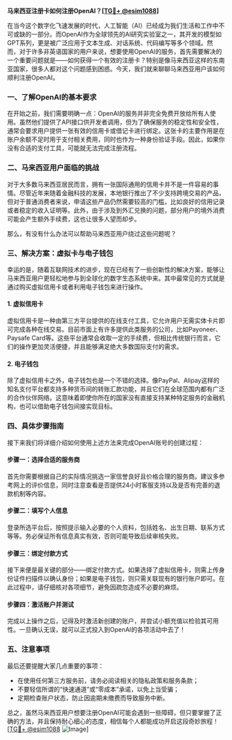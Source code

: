 **马来西亚注册卡如何注册OpenAI？[[TG💪+ @esim1088](https://t.me/s/esim1088)]**

在当今这个数字化飞速发展的时代，人工智能（AI）已经成为我们生活和工作中不可或缺的一部分。而OpenAI作为全球领先的AI研究实验室之一，其开发的模型如GPT系列，更是被广泛应用于文本生成、对话系统、代码编写等多个领域。然而，对于许多非英语国家的用户来说，想要使用OpenAI的服务，首先需要解决的一个重要问题就是——如何获得一个有效的注册卡？特别是像马来西亚这样的东南亚国家，很多人都对这个问题感到困惑。今天，我们就来聊聊马来西亚用户该如何顺利注册OpenAI。

### 一、了解OpenAI的基本要求

在开始之前，我们需要明确一点：OpenAI的服务并非完全免费开放给所有人使用。虽然他们提供了API接口供开发者调用，但为了确保服务的稳定性和安全性，通常会要求用户提供一张有效的信用卡或借记卡进行绑定。这张卡的主要作用是在账户余额不足时用于支付相关费用，同时也作为一种身份验证手段。因此，如果你没有合适的支付工具，可能就无法完成注册流程。

### 二、马来西亚用户面临的挑战

对于大多数马来西亚居民而言，拥有一张国际通用的信用卡并不是一件容易的事情。尽管近年来随着金融科技的发展，本地银行推出了不少支持跨境交易的产品，但对于普通消费者来说，申请这些产品仍然需要较高的门槛，比如良好的信用记录或者稳定的收入证明等。此外，由于涉及到外汇兑换的问题，部分用户的境外消费可能会产生额外手续费，这也让很多人望而却步。

那么，有没有什么办法可以帮助马来西亚用户绕过这些问题呢？

### 三、解决方案：虚拟卡与电子钱包

幸运的是，随着互联网技术的进步，现在已经有了一些创新性的解决方案，能够让马来西亚用户更轻松地参与到全球化的数字生态系统中来。其中最常见的方式就是通过购买虚拟信用卡或者利用电子钱包来进行操作。

#### 1. 虚拟信用卡

虚拟信用卡是一种由第三方平台提供的在线支付工具，它允许用户无需实体卡片即可完成各种在线交易。目前市面上有许多提供此类服务的公司，比如Payoneer、Paysafe Card等。这些平台通常会收取一定的手续费，但相比传统银行而言，它们的操作更加灵活便捷，并且能够满足绝大多数国际支付的需求。

#### 2. 电子钱包

除了虚拟信用卡之外，电子钱包也是一个不错的选择。像PayPal、Alipay这样的知名支付平台都支持多种货币间的转账汇款功能，并且它们在全球范围内都有广泛的合作伙伴网络。这意味着即使你所在的国家没有直接支持某种特定服务的金融机构，也可以借助电子钱包间接实现目标。

### 四、具体步骤指南

接下来我们将详细介绍如何使用上述方法来完成OpenAI账号的创建过程：

#### 步骤一：选择合适的服务商
首先你需要根据自己的实际情况挑选一家信誉良好且价格合理的服务商。建议多参考网上的评价信息，同时注意查看是否提供24小时客服支持以及是否有完善的退款机制等内容。

#### 步骤二：填写个人信息
登录所选平台后，按照提示输入必要的个人资料，包括姓名、出生日期、联系方式等等。务必保证所有信息真实有效，否则可能导致后续审核失败。

#### 步骤三：绑定付款方式
接下来便是最关键的部分——绑定付款方式。如果选择了虚拟信用卡，则需上传身份证件扫描件以确认身份；如果是电子钱包，则只需关联现有的银行账户即可。在此过程中，请仔细核对各项细节，避免因疏忽造成不必要的麻烦。

#### 步骤四：激活账户并测试
完成以上操作之后，记得及时激活新创建的账户，并尝试小额充值以检验其可用性。一旦确认无误，就可以正式投入到OpenAI的各项活动中去了！

### 五、注意事项

最后还要提醒大家几点重要的事项：
- 在使用任何第三方服务前，请务必阅读相关的隐私政策和服务条款；
- 不要轻信所谓的“快速通道”或“零成本”承诺，以免上当受骗；
- 定期检查账户状态，防止因逾期未缴费而导致服务中断。

总之，虽然马来西亚用户想要注册OpenAI可能会遇到一些障碍，但只要掌握了正确的方法，并且保持耐心细心的态度，相信每个人都能成功开启这段奇妙旅程！[[TG💪+ @esim1088](https://t.me/s/esim1088) ![Image](https://i.postimg.cc/4NQfJmqS/Snipaste-2025-05-13-00-14-12.png)]